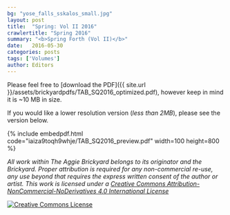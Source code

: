 ```yaml
---
bg: "yose_falls_sskalos_small.jpg"
layout: post
title:  "Spring: Vol II 2016"
crawlertitle: "Spring 2016"
summary: "<b>Spring Forth (Vol II)</b>"
date:   2016-05-30
categories: posts
tags: ['Volumes']
author: Editors
---
```


Please feel free to [download the PDF]({{ site.url }}/assets/brickyardpdfs/TAB_SQ2016_optimized.pdf), however keep in mind it is ~10 MB in size.

If you would like a lower resolution version (*less than 2MB*), please see the version below.

{% include embedpdf.html code="iaiza9toqh9whje/TAB_SQ2016_preview.pdf" width=100 height=800 %}

*All work within The Aggie Brickyard belongs to its originator and the Brickyard. Proper attribution is required for any non-commercial re-use, any use beyond that requires the express written consent of the author or artist. This <span xmlns:dct="http://purl.org/dc/terms/" href="http://purl.org/dc/dcmitype/Text" rel="dct:type">work</span> is licensed under a <a rel="license" href="http://creativecommons.org/licenses/by-nc-nd/4.0/">Creative Commons Attribution-NonCommercial-NoDerivatives 4.0 International License</a>*

<a rel="license" href="http://creativecommons.org/licenses/by-nc-nd/4.0/"><img alt="Creative Commons License" style="border-width:0" src="https://i.creativecommons.org/l/by-nc-nd/4.0/88x31.png" /></a><br />
